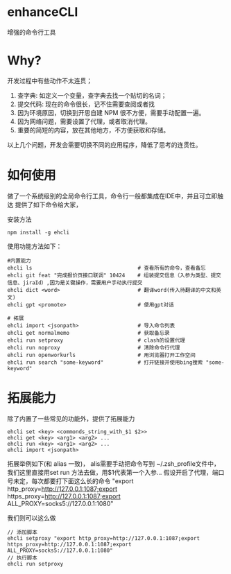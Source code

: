 # enhanceCLI
 增强的命令行工具

# Why?
开发过程中有些动作不太连贯；   
1. 查字典: 如定义一个变量，查字典去找一个贴切的名词；  
2. 提交代码: 现在的命令很长，记不住需要查阅或者找  
3. 因为环境原因，切换到开思自建 NPM 很不方便，需要手动配置一遍。
4. 因为网络问题，需要设置了代理，或者取消代理。
5. 重要的简短的内容，放在其他地方，不方便获取和存储。  

以上几个问题，开发会需要切换不同的应用程序，降低了思考的连贯性。

# 如何使用
做了一个系统级别的全局命令行工具，命令行一般都集成在IDE中，并且可立即触达
提供了如下命令给大家，

安装方法
```
npm install -g ehcli
```


使用功能方法如下：

```
#内置能力
ehcli ls                                  # 查看所有的命令，查看备忘
ehcli git feat "完成报价页接口联调" 10424    # 组装提交信息（入参为类型、提交信息、jiraId）,因为是关键操作，需要用户手动执行提交
ehcli dict <word>                         # 翻译word(传入待翻译的中文和英文)
ehcli gpt <promote>                       # 使用gpt对话

# 拓展
ehcli import <jsonpath>                   # 导入命令列表
ehcli get normalmemo                      # 获取备忘录
ehcli run setproxy                        # clash的设置代理
ehcli run noproxy                         # 清除命令行代理
ehcli run openworkurls                    # 用浏览器打开工作空间
ehcli run search "some-keyword"           # 打开链接并使用bing搜索 "some-keyword"

```

# 拓展能力
除了内置了一些常见的功能外，提供了拓展能力
```
ehcli set <key> <commonds_string_with_$1 $2>>
ehcli get <key> <arg1> <arg2> ...
ehcli run <key> <arg1> <arg2> ...
ehcli import <jsonpath>

```
拓展举例如下(和 alias 一致)， alis需要手动把命令写到 ~/.zsh_profile文件中，我们这里直接用set run 方法去做，用$1代表第一个入参...
假设开启了代理，端口号未定，每次都要打下面这么长的命令
"export http_proxy=http://127.0.0.1:1087;export https_proxy=http://127.0.0.1:1087;export ALL_PROXY=socks5://127.0.0.1:1080"

我们则可以这么做

```
// 添加脚本
ehcli setproxy "export http_proxy=http://127.0.0.1:1087;export https_proxy=http://127.0.0.1:1087;export ALL_PROXY=socks5://127.0.0.1:1080"
// 执行脚本
ehcli run setproxy

```